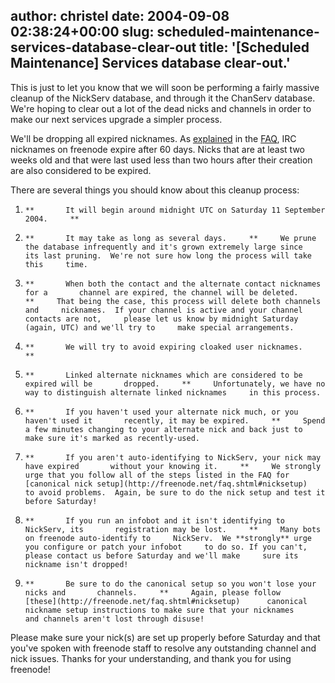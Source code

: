 author: christel
date: 2004-09-08 02:38:24+00:00
slug: scheduled-maintenance-services-database-clear-out
title: '[Scheduled Maintenance] Services database clear-out.'
---

This is just to let you know that we will soon be performing a fairly massive cleanup of the NickServ database, and through it the ChanServ database.  We're hoping to clear out a lot of the dead nicks and channels in order to make our next services upgrade a simpler process.



We'll be dropping all expired nicknames. As  [explained](http://freenode.net/faq.shtml#expirations)  in the  [FAQ](http://freenode.net/faq.shtml),  IRC nicknames on freenode expire after 60 days.  Nicks that are at least two weeks old and that were last used less than two hours after their creation are also considered to be expired.



There are several things you should know about this cleanup process:





	
  1.     **       It will begin around midnight UTC on Saturday 11 September 2004.     **


	
  2.     **       It may take as long as several days.     **     We prune the database infrequently and it's grown extremely large since     its last pruning.  We're not sure how long the process will take this     time.


	
  3.     **       When both the contact and the alternate contact nicknames for a       channel are expired, the channel will be deleted.     **     That being the case, this process will delete both channels and     nicknames.  If your channel is active and your channel contacts are not,     please let us know by midnight Saturday (again, UTC) and we'll try to     make special arrangements.


	
  4.     **       We will try to avoid expiring cloaked user nicknames.     **


	
  5.     **       Linked alternate nicknames which are considered to be expired will be       dropped.     **     Unfortunately, we have no way to distinguish alternate linked nicknames     in this process.


	
  6.     **       If you haven't used your alternate nick much, or you haven't used it       recently, it may be expired.     **     Spend a few minutes changing to your alternate nick and back just to     make sure it's marked as recently-used.


	
  7.     **       If you aren't auto-identifying to NickServ, your nick may have expired       without your knowing it.     **     We strongly urge that you follow all of the steps listed in the FAQ for      [canonical nick setup](http://freenode.net/faq.shtml#nicksetup)      to avoid problems.  Again, be sure to do the nick setup and test it     before Saturday!


	
  8.     **       If you run an infobot and it isn't identifying to NickServ, its       registration may be lost.     **     Many bots on freenode auto-identify to     NickServ.  We **strongly** urge you configure or patch your infobot     to do so. If you can't, please contact us before Saturday and we'll make     sure its nickname isn't dropped!


	
  9.     **       Be sure to do the canonical setup so you won't lose your nicks and       channels.     **     Again, please follow      [these](http://freenode.net/faq.shtml#nicksetup)      canonical nickname setup instructions to make sure that your nicknames     and channels aren't lost through disuse!




Please make sure your nick(s) are set up properly before Saturday and that you've spoken with freenode staff to resolve any outstanding channel and nick issues.  Thanks for your understanding, and thank you for using freenode!
